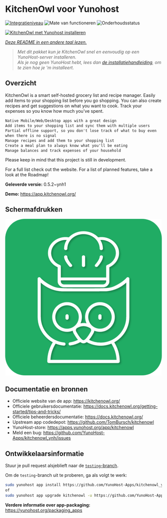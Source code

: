 <!--
NB: Deze README is automatisch gegenereerd door <https://github.com/YunoHost/apps/tree/master/tools/readme_generator>
Hij mag NIET handmatig aangepast worden.
-->

# KitchenOwl voor Yunohost

[![Integratieniveau](https://dash.yunohost.org/integration/kitchenowl.svg)](https://ci-apps.yunohost.org/ci/apps/kitchenowl/) ![Mate van functioneren](https://ci-apps.yunohost.org/ci/badges/kitchenowl.status.svg) ![Onderhoudsstatus](https://ci-apps.yunohost.org/ci/badges/kitchenowl.maintain.svg)

[![KitchenOwl met Yunohost installeren](https://install-app.yunohost.org/install-with-yunohost.svg)](https://install-app.yunohost.org/?app=kitchenowl)

*[Deze README in een andere taal lezen.](./ALL_README.md)*

> *Met dit pakket kun je KitchenOwl snel en eenvoudig op een YunoHost-server installeren.*  
> *Als je nog geen YunoHost hebt, lees dan [de installatiehandleiding](https://yunohost.org/install), om te zien hoe je 'm installeert.*

## Overzicht

KitchenOwl is a smart self-hosted grocery list and recipe manager. Easily add items to your shopping list before you go shopping. You can also create recipes and get suggestions on what you want to cook. Track your expenses so you know how much you've spent.

    Native Mobile/Web/Desktop apps with a great design
    Add items to your shopping list and sync them with multiple users
    Partial offline support, so you don't lose track of what to buy even when there is no signal
    Manage recipes and add them to your shopping list
    Create a meal plan to always know what you'll be eating
    Manage balances and track expenses of your household

Please keep in mind that this project is still in development.

For a full list check out the website. For a list of planned features, take a look at the Roadmap!

**Geleverde versie:** 0.5.2~ynh1

**Demo:** <https://app.kitchenowl.org/>

## Schermafdrukken

![Schermafdrukken van KitchenOwl](./doc/screenshots/kitchenowl.png)

## Documentatie en bronnen

- Officiele website van de app: <https://kitchenowl.org/>
- Officiele gebruikersdocumentatie: <https://docs.kitchenowl.org/getting-started/tips-and-tricks/>
- Officiele beheerdersdocumentatie: <https://docs.kitchenowl.org/>
- Upstream app codedepot: <https://github.com/TomBursch/kitchenowl>
- YunoHost-store: <https://apps.yunohost.org/app/kitchenowl>
- Meld een bug: <https://github.com/YunoHost-Apps/kitchenowl_ynh/issues>

## Ontwikkelaarsinformatie

Stuur je pull request alsjeblieft naar de [`testing`-branch](https://github.com/YunoHost-Apps/kitchenowl_ynh/tree/testing).

Om de `testing`-branch uit te proberen, ga als volgt te werk:

```bash
sudo yunohost app install https://github.com/YunoHost-Apps/kitchenowl_ynh/tree/testing --debug
of
sudo yunohost app upgrade kitchenowl -u https://github.com/YunoHost-Apps/kitchenowl_ynh/tree/testing --debug
```

**Verdere informatie over app-packaging:** <https://yunohost.org/packaging_apps>
